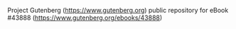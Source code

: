 Project Gutenberg (https://www.gutenberg.org) public repository for eBook #43888 (https://www.gutenberg.org/ebooks/43888)
